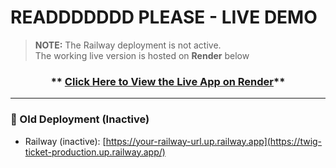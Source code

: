 #  READDDDDDD PLEASE  - LIVE DEMO

>  **NOTE:** The Railway deployment is not active.  
>  The working live version is hosted on **Render** below 

<div align="center">

###  ** [Click Here to View the Live App on Render](https://twig-ticket-bbuo.onrender.com/)**  

</div>

---

### 🧩 Old Deployment (Inactive)
- Railway (inactive): [https://your-railway-url.up.railway.app](https://twig-ticket-production.up.railway.app/)
